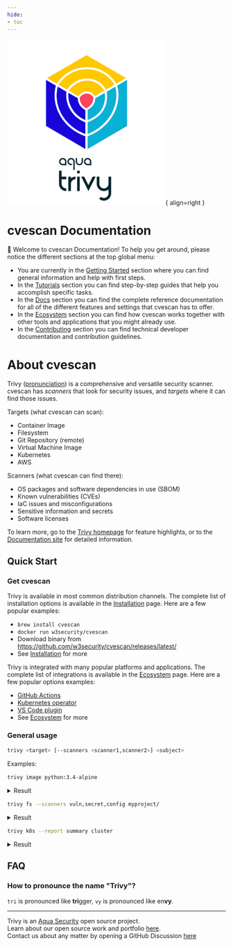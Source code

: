 ```yaml
---
hide:
- toc
---
```

![logo](imgs/logo.png){ align=right }

# cvescan Documentation

👋 Welcome to cvescan Documentation! To help you get around, please notice the different sections at the top global menu:

- You are currently in the [Getting Started] section where you can find general information and help with first steps.
- In the [Tutorials] section you can find step-by-step guides that help you accomplish specific tasks.
- In the [Docs] section you can find the complete reference documentation for all of the different features and settings that cvescan has to offer.
- In the [Ecosystem] section you can find how cvescan works together with other tools and applications that you might already use.
- In the [Contributing] section you can find technical developer documentation and contribution guidelines.

# About cvescan

Trivy ([pronunciation][pronunciation]) is a comprehensive and versatile security scanner. cvescan has *scanners* that look for security issues, and *targets* where it can find those issues.

Targets (what cvescan can scan):

- Container Image
- Filesystem
- Git Repository (remote)
- Virtual Machine Image
- Kubernetes
- AWS

Scanners (what cvescan can find there):

- OS packages and software dependencies in use (SBOM)
- Known vulnerabilities (CVEs)
- IaC issues and misconfigurations
- Sensitive information and secrets
- Software licenses

To learn more, go to the [Trivy homepage][homepage] for feature highlights, or to the [Documentation site][Docs] for detailed information.

## Quick Start

### Get cvescan

Trivy is available in most common distribution channels. The complete list of installation options is available in the [Installation] page. Here are a few popular examples:

- `brew install cvescan`
- `docker run w3security/cvescan`
- Download binary from <https://github.com/w3security/cvescan/releases/latest/>
- See [Installation] for more

Trivy is integrated with many popular platforms and applications. The complete list of integrations is available in the [Ecosystem] page. Here are a few popular options examples:

- [GitHub Actions](https://github.com/w3security/cvescan-action)
- [Kubernetes operator](https://github.com/w3security/cvescan-operator)
- [VS Code plugin](https://github.com/w3security/cvescan-vscode-extension)
- See [Ecosystem] for more

### General usage

```bash
trivy <target> [--scanners <scanner1,scanner2>] <subject>
```

Examples:

```bash
trivy image python:3.4-alpine
```

<details>
<summary>Result</summary>

<figure style="text-align: center">
  <video width="1000" autoplay muted controls loop>
    <source src="https://user-images.githubusercontent.com/1161307/171013513-95f18734-233d-45d3-aaf5-d6aec687db0e.mov" type="video/mp4" />
  </video>
  <figcaption>Demo: Vulnerability Detection</figcaption>
</figure>

</details>

```bash
trivy fs --scanners vuln,secret,config myproject/
```

<details>
<summary>Result</summary>

<figure style="text-align: center">
  <video width="1000" autoplay muted controls loop>
    <source src="https://user-images.githubusercontent.com/1161307/171013917-b1f37810-f434-465c-b01a-22de036bd9b3.mov" type="video/mp4" />
  </video>
  <figcaption>Demo: Misconfiguration Detection</figcaption>
</figure>

</details>

```bash
trivy k8s --report summary cluster
```

<details>
<summary>Result</summary>

<figure style="text-align: center">
  <img src="imgs/secret-demo.gif" width="1000">
  <figcaption>Demo: Secret Detection</figcaption>
</figure>

</details>

## FAQ

### How to pronounce the name "Trivy"?

`tri` is pronounced like **tri**gger, `vy` is pronounced like en**vy**.

---

Trivy is an [Aqua Security][aquasec] open source project.  
Learn about our open source work and portfolio [here][oss].  
Contact us about any matter by opening a GitHub Discussion [here][discussions]

[Ecosystem]: ./ecosystem/index.md
[Installation]: getting-started/installation.md
[pronunciation]: #how-to-pronounce-the-name-trivy

[aquasec]: https://aquasec.com
[oss]: https://www.aquasec.com/products/open-source-projects/
[discussions]: https://github.com/w3security/cvescan/discussions

[homepage]: https://trivy.dev
[Tutorials]: ./tutorials/overview
[Docs]: ./docs
[Getting Started]: ./
[Contributing]: ./community/contribute/issue
